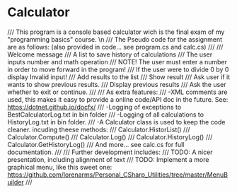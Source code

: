 # Calculator
/// This program is a console based calculator wich is the final exam of my "programming basics" course. \n
/// The Pseudo code for the assignment are as follows: (also provided in code... see program.cs and calc.cs)
/// 
///     Welcome message
///     A list to save history of calculations
///     The user inputs number and math operation
///     NOTE! The user must enter a number in order to move forward in the program!
///     If the user were to divide 0 by 0 display Invalid input!
///     Add results to the list
///     Show result
///     Ask user if it wants to show previous results.
///     Display previous results
///     Ask the user whether to exit or continue.
///
/// As extra features:
/// -XML comments are used, this makes it easy to provide a online code/API doc in the future. See: https://dotnet.github.io/docfx/
/// -Logging of exceptions to BestCalculatorLog.txt in bin folder
/// -Logging of all calculations to HistoryLog.txt in bin folder.
/// -A Calculator class is used to keep the code cleaner. incuding theese methods:
///     Calculator.HistorList()
///     Calculator.Compute()
///     Calculator.Log()
///     Calculator.HistoryLog()
///     Calculator.GetHistoryLog()
///     And more... see calc.cs for full documentation.
/// 
/// Further development includes:
/// TODO: A nicer presentation, including alignment of text
/// TODO: Implement a more graphical menu, like this sweet one: https://github.com/lorenarms/Personal_CSharp_Utilities/tree/master/MenuBuilder
/// 
